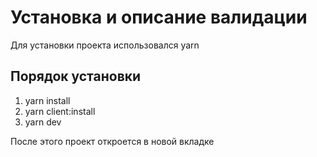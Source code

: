 # Установка и описание валидации

Для установки проекта использовался yarn

## Порядок установки 

1. yarn install
2. yarn client:install
3. yarn dev 

После этого проект откроется в новой вкладке



